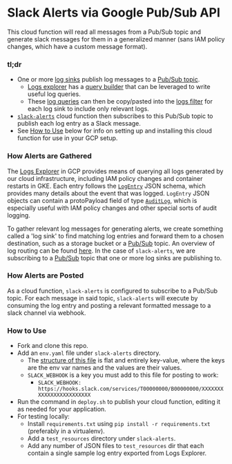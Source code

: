 # Slack Alerts via Google Pub/Sub API

This cloud function will read all messages from a Pub/Sub topic and generate slack messages for them in a generalized manner (sans IAM policy changes, which have a custom message format).

### tl;dr
- One or more [log sinks](https://console.cloud.google.com/logs/router?project=plaidcloud-io) publish log messages to a [Pub/Sub topic](https://console.cloud.google.com/cloudpubsub/topic/detail/alerts?project=plaidcloud-io).
    - [Logs explorer](https://console.cloud.google.com/logs/query?project=plaidcloud-io&query=%0A) has a [query builder](https://cloud.google.com/logging/docs/view/building-queries) that can be leveraged to write useful log queries. 
    - These [log queries](https://cloud.google.com/logging/docs/view/advanced-queries) can then be copy/pasted into the [logs filter](https://cloud.google.com/logging/docs/export#sink-terms) for each log sink to include only relevant logs.
- [`slack-alerts`](https://console.cloud.google.com/functions/details/us-central1/slack-alerts?project=plaidcloud-io) cloud function then subscribes to this Pub/Sub topic to publish each log entry as a Slack message.
- See [How to Use](#how-to-use) below for info on setting up and installing this cloud function for use in your GCP setup.

### How Alerts are Gathered
The [Logs Explorer](https://cloud.google.com/logging/docs/view/logs-viewer-interface) in GCP provides means of querying all logs generated by our cloud infrastructure, including IAM policy changes and container restarts in GKE. Each entry follows the [`LogEntry`](https://cloud.google.com/logging/docs/reference/v2/rest/v2/LogEntry) JSON schema, which provides many details about the event that was logged. `LogEntry` JSON objects can contain a protoPayload field of type [`AuditLog`](https://cloud.google.com/logging/docs/reference/audit/auditlog/rest/Shared.Types/AuditLog), which is especially useful with IAM policy changes and other special sorts of audit logging. 

To gather relevant log messages for generating alerts, we create something called a 'log sink' to find matching log entries and forward them to a chosen destination, such as a storage bucket or a [Pub/Sub](https://cloud.google.com/pubsub/docs/overview) topic. An overview of log routing can be found [here](https://cloud.google.com/logging/docs/routing/overview). In the case of `slack-alerts`, we are subscribing to a [Pub/Sub](https://cloud.google.com/pubsub/docs/overview) topic that one or more log sinks are publishing to.

### How Alerts are Posted

As a cloud function, `slack-alerts` is configured to subscribe to a Pub/Sub topic. For each message in said topic, `slack-alerts` will execute by consuming the log entry and posting a relevant formatted message to a slack channel via webhook.


### How to Use

- Fork and clone this repo.
- Add an `env.yaml` file under `slack-alerts` directory.
    - The [structure of this file](https://cloud.google.com/functions/docs/env-var) is flat and entirely key-value, where the keys are the env var names and the values are their values.
    - `SLACK_WEBHOOK` is a key you must add to this file for posting to work:
        - `SLACK_WEBHOOK: https://hooks.slack.com/services/T00000000/B00000000/XXXXXXXXXXXXXXXXXXXXXXXX`
- Run the command in `deploy.sh` to publish your cloud function, editing it as needed for your application.
- For testing locally:
    - Install `requirements.txt` using `pip install -r requirements.txt` (preferably in a virtualenv).
    - Add a `test_resources` directory under `slack-alerts`.
    - Add any number of JSON files to `test_resources` dir that each contain a single sample log entry exported from Logs Explorer.
